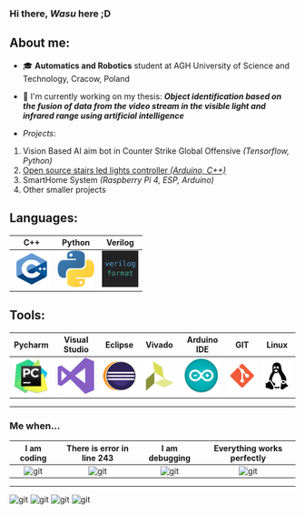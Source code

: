 ### Hi there, *Wasu* here ;D

## About me:
 - 🎓 **Automatics and Robotics** student at AGH University of Science and Technology, Cracow, Poland
 - 📝 I'm currently working on my thesis: 
 ***Object identification based on the fusion of data from the video stream in the visible light and infrared range using artificial intelligence***
 
 - *Projects*:
 1. Vision Based AI aim bot in Counter Strike Global Offensive *(Tensorflow, Python)*
 2. [Open source stairs led lights controller *(Arduino, C++)*](https://github.com/WasuMrTomass0/LedControllerStairs)
 3. SmartHome System *(Raspberry Pi 4, ESP, Arduino)*
 4. Other smaller projects
 
 ## Languages:

| C++ 	| Python 	| Verilog 	|
|-----	|--------	|---------	|
| <img src="images/cpp.png" alt="cpp" width="64"/>    	|    <img src="images/python.png" alt="python" width="64"/>    	|      <img src="images/verilog.png" alt="verilog" width="64"/>   	|


 ## Tools:

 | Pycharm | Visual Studio | Eclipse | Vivado | Arduino IDE | GIT | Linux |
|:-------:|:-------------:|:-------:|--------|-------------|-----|-------|
|    <img src="images/pycharm.png" alt="pycharm" width="64"/>     |      <img src="images/visualstudio.png" alt="visualstudio" width="64"/>         |    <img src="images/eclipse.png" alt="eclipse" width="64"/>     |    <img src="images/vivado.png" alt="vivado" width="64"/>    |      <img src="images/arduino.png" alt="arduino" width="64"/>       |  <img src="images/git.png" alt="git" width="64"/>   |   <img src="images/linux.png" alt="linux" width="64"/>    |

---
### Me when...
| I am coding 	| There is error in line 243 	| I am debugging 	| Everything works perfectly 	|
|:-----------:	|:--------------------------:	|:--------------:	|:--------------------------:	|
|  <img src="https://i.kym-cdn.com/photos/images/original/001/879/958/fb1.gif" alt="git" width="64"/>   	|     <img src="https://media1.tenor.com/images/32ed6636b030b859e65370e24d09a0e1/tenor.gif?itemid=7292951" alt="git" width="64"/>   	|   <img src="https://gfycat.com/pl/aptyawningblowfish" alt="git" width="64"/>   	|    <img src="https://thumbs.gfycat.com/CleanChubbyAphid-mobile.mp4" alt="git" width="64"/>    	|

---

<img src="https://i.kym-cdn.com/photos/images/original/001/879/958/fb1.gif" alt="git" width="64"/>
<img src="https://gfycat.com/pl/aptyawningblowfish" alt="git" width="64"/>  
<img src="https://media1.tenor.com/images/32ed6636b030b859e65370e24d09a0e1/tenor.gif?itemid=7292951" alt="git" width="64"/>  
<img src="https://thumbs.gfycat.com/CleanChubbyAphid-mobile.mp4" alt="git" width="64"/>


